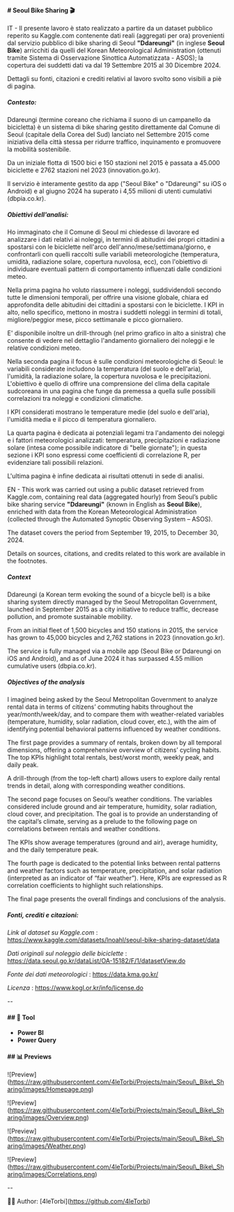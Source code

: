 #### \# Seoul Bike Sharing 🎬



IT - Il presente lavoro è stato realizzato a partire da un dataset pubblico reperito su Kaggle.com contenente dati reali (aggregati per ora) provenienti dal servizio pubblico di bike sharing di Seoul **"Ddareungi"** (in inglese **Seoul Bike**) arricchiti da quelli del Korean Meteorological Administration (ottenuti tramite Sistema di Osservazione Sinottica Automatizzata - ASOS); la copertura dei suddetti dati va dal 19 Settembre 2015 al 30 Dicembre 2024.



Dettagli su fonti, citazioni e crediti relativi al lavoro svolto sono visibili a piè di pagina.



##### Contesto:

Ddareungi (termine coreano che richiama il suono di un campanello da bicicletta) è un sistema di bike sharing gestito direttamente dal Comune di Seoul (capitale della Corea del Sud) lanciato nel Settembre 2015 come iniziativa della città stessa per ridurre traffico, inquinamento e promuovere la mobilità sostenibile. 

Da un iniziale flotta di 1500 bici e 150 stazioni nel 2015 è passata a 45.000 biciclette e 2762 stazioni nel 2023 (innovation.go.kr).

Il servizio è interamente gestito da app ("Seoul Bike" o "Ddareungi" su iOS o Android) e al giugno 2024 ha superato i 4,55 milioni di utenti cumulativi (dbpia.co.kr).



##### Obiettivi dell'analisi:

Ho immaginato che il Comune di Seoul mi chiedesse di lavorare ed analizzare i dati relativi ai noleggi, in termini di abitudini dei propri cittadini a spostarsi con le biciclette nell'arco dell'anno/mese/settimana/giorno, e confrontarli con quelli raccolti sulle variabili meteorologiche (temperatura, umidità, radiazione solare, copertura nuvolosa, ecc), con l'obiettivo di individuare eventuali pattern di comportamento influenzati dalle condizioni meteo. 

Nella prima pagina ho voluto riassumere i noleggi, suddividendoli secondo tutte le dimensioni temporali, per offrire una visione globale, chiara ed approfondita delle abitudini dei cittadini a spostarsi con le biciclette. I KPI in alto, nello specifico, mettono in mostra i suddetti noleggi in termini di totali, migliore/peggior mese, picco settimanale e picco giornaliero. 

E' disponibile inoltre un drill-through (nel primo grafico in alto a sinistra) che consente di vedere nel dettaglio l'andamento giornaliero dei noleggi e le relative condizioni meteo.

Nella seconda pagina il focus è sulle condizioni meteorologiche di Seoul: le variabili considerate includono la temperatura (del suolo e dell'aria), l'umidità, la radiazione solare, la copertura nuvolosa e le precipitazioni. L'obiettivo è quello di offrire una comprensione del clima della capitale sudcoreana in una pagina che funge da premessa a quella sulle possibili correlazioni tra noleggi e condizioni climatiche.

I KPI considerati mostrano le temperature medie (del suolo e dell'aria), l'umidità media e il picco di temperatura giornaliero.

La quarta pagina è dedicata ai potenziali legami tra l'andamento dei noleggi e i fattori meteorologici analizzati: temperatura, precipitazioni e radiazione solare (intesa come possibile indicatore di "belle giornate"); in questa sezione i KPI sono espressi come coefficienti di correlazione R, per evidenziare tali possibili relazioni. 

L'ultima pagina è infine dedicata ai risultati ottenuti in sede di analisi.



EN - This work was carried out using a public dataset retrieved from Kaggle.com, containing real data (aggregated hourly) from Seoul’s public bike sharing service **"Ddareungi"** (known in English as **Seoul Bike**), enriched with data from the Korean Meteorological Administration (collected through the Automated Synoptic Observing System – ASOS).

The dataset covers the period from September 19, 2015, to December 30, 2024.



Details on sources, citations, and credits related to this work are available in the footnotes.



##### Context

Ddareungi (a Korean term evoking the sound of a bicycle bell) is a bike sharing system directly managed by the Seoul Metropolitan Government, launched in September 2015 as a city initiative to reduce traffic, decrease pollution, and promote sustainable mobility.

From an initial fleet of 1,500 bicycles and 150 stations in 2015, the service has grown to 45,000 bicycles and 2,762 stations in 2023 (innovation.go.kr).

The service is fully managed via a mobile app (Seoul Bike or Ddareungi on iOS and Android), and as of June 2024 it has surpassed 4.55 million cumulative users (dbpia.co.kr).



##### Objectives of the analysis

I imagined being asked by the Seoul Metropolitan Government to analyze rental data in terms of citizens’ commuting habits throughout the year/month/week/day, and to compare them with weather-related variables (temperature, humidity, solar radiation, cloud cover, etc.), with the aim of identifying potential behavioral patterns influenced by weather conditions.



The first page provides a summary of rentals, broken down by all temporal dimensions, offering a comprehensive overview of citizens’ cycling habits. The top KPIs highlight total rentals, best/worst month, weekly peak, and daily peak.

A drill-through (from the top-left chart) allows users to explore daily rental trends in detail, along with corresponding weather conditions.



The second page focuses on Seoul’s weather conditions. The variables considered include ground and air temperature, humidity, solar radiation, cloud cover, and precipitation. The goal is to provide an understanding of the capital’s climate, serving as a prelude to the following page on correlations between rentals and weather conditions.

The KPIs show average temperatures (ground and air), average humidity, and the daily temperature peak.



The fourth page is dedicated to the potential links between rental patterns and weather factors such as temperature, precipitation, and solar radiation (interpreted as an indicator of “fair weather”). Here, KPIs are expressed as R correlation coefficients to highlight such relationships.



The final page presents the overall findings and conclusions of the analysis.



##### Fonti, crediti e citazioni:



*Link al dataset su Kaggle.com* : https://www.kaggle.com/datasets/lnoahl/seoul-bike-sharing-dataset/data



*Dati originali sul noleggio delle biciclette* : https://data.seoul.go.kr/dataList/OA-15182/F/1/datasetView.do



*Fonte dei dati meteorologici* : https://data.kma.go.kr/



*Licenza* : https://www.kogl.or.kr/info/license.do



--



#### \##  🔧 Tool



* **Power BI**
* **Power Query**





#### \## 📊 Previews



!\[Preview](https://raw.githubusercontent.com/4leTorbi/Projects/main/Seoul\_Bike\_Sharing/images/Homepage.png)



!\[Preview](https://raw.githubusercontent.com/4leTorbi/Projects/main/Seoul\_Bike\_Sharing/images/Overview.png)



!\[Preview](https://raw.githubusercontent.com/4leTorbi/Projects/main/Seoul\_Bike\_Sharing/images/Weather.png)



!\[Preview](https://raw.githubusercontent.com/4leTorbi/Projects/main/Seoul\_Bike\_Sharing/images/Correlations.png)



--



👨‍💻 Author: \[4leTorbi](https://github.com/4leTorbi)





